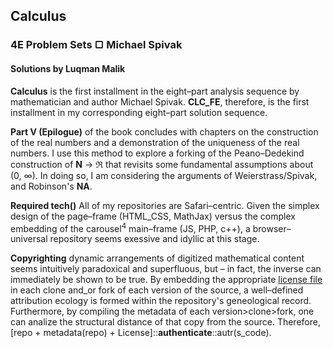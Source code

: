 ## Calculus
### 4E Problem Sets &#9634; Michael Spivak
#### Solutions by Luqman Malik

__Calculus__ is the first installment in the eight–part analysis sequence by mathematician and author Michael Spivak. __CLC_FE__, therefore, is the first installment in my corresponding eight–part solution sequence.

__Part V (Epilogue)__ of the book concludes with chapters on the construction of the real numbers and a demonstration of the uniqueness of the real numbers. I use this method to explore a forking of the Peano–Dedekind construction of **N** &rarr; **&real;** that revisits some fundamental assumptions about (0, &#x221e;). In doing so, I am considering the arguments of Weierstrass/Spivak, and Robinson's **NA**.

__Required tech()__ All of my repositories are Safari–centric. Given the simplex design of the page–frame (HTML_CSS, MathJax) versus the complex embedding of the carousel<sup>4</sup> main–frame (JS, PHP, c++), a browser–universal repository seems exessive and idyllic at this stage.

**Copyrighting** dynamic arrangements of digitized mathematical content seems intuitively paradoxical and superfluous, but – in fact, the inverse can immediately be shown to be true. By embedding the appropriate [license file](https://choosealicense.com "OSL") in each clone and_or fork of each version of the source, a well–defined attribution ecology is formed within the repository's geneological record. Furthermore, by compiling the metadata of each version>clone>fork, one can analize the structural distance of that copy from the source. Therefore, [repo + metadata(repo) + License]::**authenticate**::autr(s_code).
